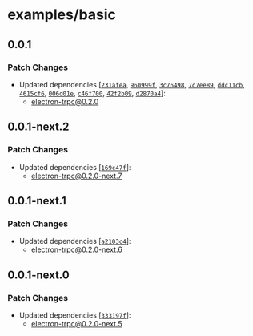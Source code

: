 # examples/basic

## 0.0.1

### Patch Changes

- Updated dependencies [[`231afea`](https://github.com/jsonnull/electron-trpc/commit/231afea9f21f0d4ba7f12c37fd781f22ca5d4141), [`960999f`](https://github.com/jsonnull/electron-trpc/commit/960999f5c2fec8b70152cfdf6cadc737c60edd48), [`3c76498`](https://github.com/jsonnull/electron-trpc/commit/3c76498c152e92fe1b084d3e7a5170d8f2c1dee3), [`7c7ee89`](https://github.com/jsonnull/electron-trpc/commit/7c7ee89b45c6c27527e26b0a6100fc0cb41d8ba6), [`ddc11cb`](https://github.com/jsonnull/electron-trpc/commit/ddc11cb1f1502568a028476acdefdb8d95d9562c), [`4615cf6`](https://github.com/jsonnull/electron-trpc/commit/4615cf63c382a0ea21781efb5093a531cc6378e6), [`006d01e`](https://github.com/jsonnull/electron-trpc/commit/006d01e73a995f756be622769192444bba3b4a87), [`c46f700`](https://github.com/jsonnull/electron-trpc/commit/c46f700b6171835a5b00d6d2c44061acdcd49874), [`42f2b09`](https://github.com/jsonnull/electron-trpc/commit/42f2b09efbaf322af42df176b74f72b972724f99), [`d2870a4`](https://github.com/jsonnull/electron-trpc/commit/d2870a4ef4429053c6a0d3e44bb204d0177adda9)]:
  - electron-trpc@0.2.0

## 0.0.1-next.2

### Patch Changes

- Updated dependencies [[`169c47f`](https://github.com/jsonnull/electron-trpc/commit/169c47f325de8899784187af06140c29758b0c0a)]:
  - electron-trpc@0.2.0-next.7

## 0.0.1-next.1

### Patch Changes

- Updated dependencies [[`a2103c4`](https://github.com/jsonnull/electron-trpc/commit/a2103c4e9789741aa98aa057fcebf78e4f339d9b)]:
  - electron-trpc@0.2.0-next.6

## 0.0.1-next.0

### Patch Changes

- Updated dependencies [[`333197f`](https://github.com/jsonnull/electron-trpc/commit/333197fb3e567aa37f350af992d123f8f8ed6796)]:
  - electron-trpc@0.2.0-next.5
